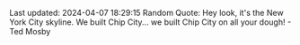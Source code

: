Last updated: 2024-04-07 18:29:15
Random Quote: Hey look, it's the New York City skyline.
We built Chip City... we built Chip City on all your dough! - Ted Mosby